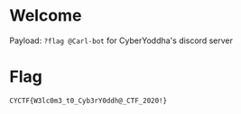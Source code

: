 # Welcome

Payload: `?flag @Carl-bot` for CyberYoddha's discord server

# Flag

`CYCTF{W3lc0m3_t0_Cyb3rY0ddh@_CTF_2020!}`
